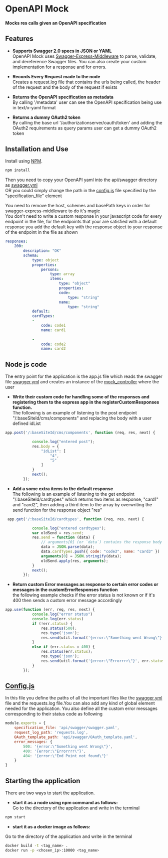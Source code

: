 OpenAPI Mock
============================
#### Mocks res calls given an OpenAPI specification 


Features
---------------------------

- **Supports Swagger 2.0 specs in JSON or YAML** <br>
OpenAPI Mock uses [Swagger-Express-Middleware](https://github.com/BigstickCarpet/swagger-express-middleware) to parse, validate, and dereference Swagger files.  You can also create your custom implementation for a response and for errors.

- **Records Every Request made to the node** <br>
Creates a request.log file that contains the urls being called, the header of the request and the body of the request if exists

- **Returns the OpenAPI specification as metadata** <br>
By calling '/metadata' user can see the OpenAPI specification being use in text/x-yaml format

- **Returns a dummy OAuth2 token** <br>
By calling the base url '/authorizationserver/oauth/token' and adding the OAuth2 requirements as query params user can get a dummy OAuth2 token

Installation and Use
--------------------------
Install using [NPM](https://docs.npmjs.com/getting-started/what-is-npm).

````bash
npm install
````
Then you need to copy your OpenAPI yaml into the api/swagger directory as [swagger.yml](https://github.com/kyma-incubator/varkes/blob/master/OpenAPIMock/api/swagger/swagger.yaml)<br>
OR you could simply change the path in the [config.js](https://github.com/kyma-incubator/varkes/blob/master/OpenAPIMock/api/config.js) file specified by the "specification_file" element

You need to remove the host, schemes and basePath keys in order for swagger-express-middleware to do it's magic
<br>
You don't need to write a custom response in your javascript code for every endpoint in the file,
for the endpoints that your are satisfied with a default response you add the default key with the response object to your response of the endpoint in the file as shown

````yaml
responses: 
    200: 
        description: "OK"
        schema: 
            type: object
            properties: 
                persons:
                    type: array
                    items: 
                        type: "object"
                        properties: 
                        code: 
                            type: "string"
                        name: 
                            type: "string"
            default:
            cardTypes:
            - 
                code: code1
                name: card1
                    
            - 
                code: code2
                name: card2
````

Node js code
--------------------------

The entry point for the application is the app.js file which reads the swagger file [swagger.yml](https://github.com/kyma-incubator/varkes/blob/master/OpenAPIMock/api/swagger/swagger.yaml) and creates an instance of the [mock_controller](https://github.com/kyma-incubator/varkes/blob/master/OpenAPIMock/api/mocks/mock_controller.js) where the user  

- **Write their custom code for handling some of the responses and registering them to the express app in the registerCustomResponses function.** <br>
        The following is an example of listening to the post endpoint "/:baseSiteId/cms/components" and replacing the body with a user defined idList
````javascript
app.post('/:baseSiteId/cms/components', function (req, res, next) {

            console.log("entered post");
            res.body = {
                "idList": [
                    "4",
                    "5"
                ]
            }
            next();
        });
````
- **Add a some extra items to the default response** <br>
        The following is an example of listening to the get endpoint "/:baseSiteId/cardtypes" which returns two items as response, "card1" and "card2", then adding a third item to the array by overwriting the send function for the response object "res"
````javascript
 app.get('/:baseSiteId/cardtypes', function (req, res, next) {

            console.log("entered cardtypes");
            var oldSend = res.send;
            res.send = function (data) {
                // arguments[0] (or `data`) contains the response body
                data = JSON.parse(data);
                data.cardTypes.push({ code: "code3", name: "card3" })
                arguments[0] = JSON.stringify(data);
                oldSend.apply(res, arguments);
            }
            next();
        });
````
- **Return custom Error messages as response to certain error codes or messages in the customErrorResponses function** <br>
        the following example checks if the error status is not known or if it's 400 then sends a custom error message accordingly

````javascript
app.use(function (err, req, res, next) {
            console.log("error status")
            console.log(err.status)
            if (!err.status) {
                res.status(500);
                res.type('json');
                res.send(util.format('{error:\"Something went Wrong\"}'));
            }
            else if (err.status = 400) {
                res.status(err.status);
                res.type('json');
                res.send(util.format('{error:\"Errorrrr\"}', err.status, err.message));
            }
        });
````
[Config.js](https://github.com/kyma-incubator/varkes/blob/master/OpenAPIMock/api/config.js)
--------------------------
In this file you define the paths of all the important files like the [swagger.yml](https://github.com/kyma-incubator/varkes/blob/master/OpenAPIMock/api/swagger/swagger.yaml) file and the requests.log file.You can also add any kind of global element needed for the application. You also define all the custom error messages corresponding to their status code as following

````javascript
module.exports = {
    specification_file: 'api/swagger/swagger.yaml',
    request_log_path: 'requests.log',
    OAuth_template_path: 'api/swagger/OAuth_template.yaml',
    error_messages: {
        500: '{error:\"Something went Wrong\"}',
        400: '{error:\"Errorrrr\"}',
        404: '{error:\"End Point not found\"}'
    }
}
````

 Starting the application
--------------------------
There are two ways to start the application.

- **start it as a node using npm command as follows:** <br>
Go to the directory of the application and write in the terminal
````bash
npm start
````

- **start it as a docker image as follows:** <br>

Go to the directory of the application and write in the terminal
````bash
docker build -t <tag_name> .
docker run -p <chosen_ip>:10000 <tag_name>
````